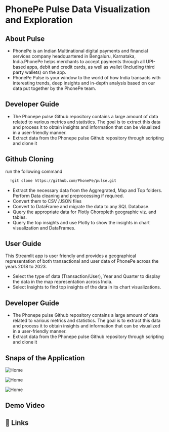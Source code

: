 
# PhonePe Pulse Data Visualization and Exploration

## About Pulse
- PhonePe is an Indian Multinational digital payments and financial services company headquartered in Bengaluru, Karnataka, India.PhonePe helps merchants to accept payments through all UPI-based apps, debit and credit cards, as well as wallet (Including third party wallets) on the app.
- PhonePe Pulse is your window to the world of how India transacts with interesting trends, deep insights and in-depth analysis based on our data put together by the PhonePe team.


## Developer Guide
- The Phonepe pulse Github repository contains a large amount of data related to various metrics and statistics. The goal is to extract this data and process it to obtain insights and information that can be visualized in a user-friendly manner.
- Extract data from the Phonepe pulse Github repository through scripting and clone it

## Github Cloning

run the following command

```bash
  !git clone https://github.com/PhonePe/pulse.git
```


- Extract the necessary data from the Aggregrated, Map and Top folders. Perform Data cleaning and preprocessing if required.
- Convert them to CSV /JSON files
- Convert to DataFrame and migrate the data to any SQL Database.
- Query the appropriate data for Plotly Choropleth geographic viz. and tables.
- Query the top insights and use Plotly to show the insights in chart visualization and DataFrames.
## User Guide
This Streamlit app is user friendly and provides a geographical representation of both transactional and user data of PhonePe across the years 2018 to 2023.
- Select the type of data (Transaction/User), Year and Quarter to display the data in the map representation across India.
- Select Insights to find top insights of the data in its chart visualizations.
## Developer Guide
- The Phonepe pulse Github repository contains a large amount of data related to various metrics and statistics. The goal is to extract this data and process it to obtain insights and information that can be visualized in a user-friendly manner.
- Extract data from the Phonepe pulse Github repository through scripting and clone it

## Snaps of the Application

![Home](https://i.ibb.co/RhhTL2K/home.png)

![Home](https://i.ibb.co/TYFJ14k/Explore.png)

![Home](https://i.ibb.co/h8hdVwp/Insight.png)

## Demo Video

## 🔗 Links



